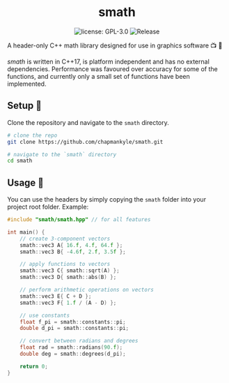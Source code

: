 <h1 align="center">smath</h1>

<p align="center">
  <img src="https://img.shields.io/github/license/chapmankyle/smath.svg?" alt="license: GPL-3.0"></img>
  <img src="https://img.shields.io/github/v/release/chapmankyle/smath.svg?" alt="Release"></img>
</p>

A header-only C++ math library designed for use in graphics software :tv: :art:

<em>smath</em> is written in C++17, is platform independent and has no external dependencies.
Performance was favoured over accuracy for some of the functions, and currently only a small
set of functions have been implemented.

## Setup :rocket:
Clone the repository and navigate to the `smath` directory.
```bash
# clone the repo
git clone https://github.com/chapmankyle/smath.git

# navigate to the `smath` directory
cd smath
```

## Usage :page_with_curl:
You can use the headers by simply copying the `smath` folder into your project
root folder. Example:
```c++
#include "smath/smath.hpp" // for all features

int main() {
    // create 3-component vectors
    smath::vec3 A{ 16.f, 4.f, 64.f };
    smath::vec3 B{ -4.6f, 2.f, 3.5f };

    // apply functions to vectors
    smath::vec3 C{ smath::sqrt(A) };
    smath::vec3 D{ smath::abs(B) };

    // perform arithmetic operations on vectors
    smath::vec3 E{ C + D };
    smath::vec3 F{ 1.f / (A - D) };

    // use constants
    float f_pi = smath::constants::pi;
    double d_pi = smath::constants::pi;

    // convert between radians and degrees
    float rad = smath::radians(90.f);
    double deg = smath::degrees(d_pi);

    return 0;
}
```
